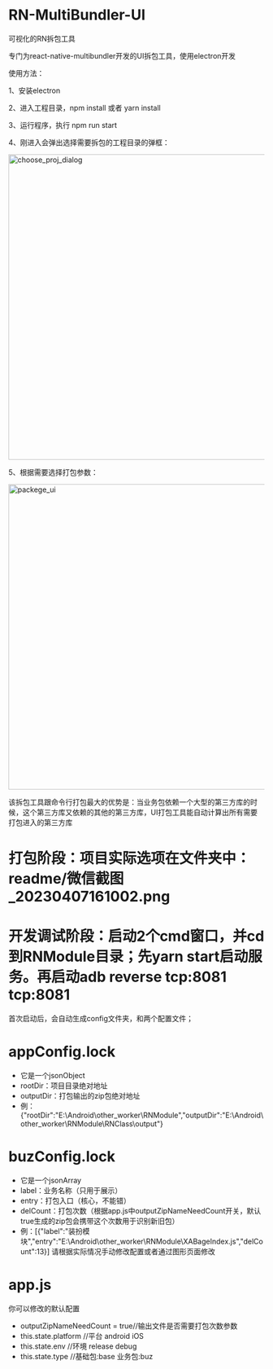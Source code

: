 # RN-MultiBundler-UI
可视化的RN拆包工具

专门为react-native-multibundler开发的UI拆包工具，使用electron开发


使用方法：

1、安装electron

2、进入工程目录，npm install 或者 yarn install

3、运行程序，执行 npm run start

4、刚进入会弹出选择需要拆包的工程目录的弹框：

<img src="https://github.com/smallnew/RN-MultiBundler-UI/raw/master/readme/choose_proj_dialog.jpg" width="600" alt="choose_proj_dialog"></img>

5、根据需要选择打包参数：

<img src="https://github.com/smallnew/RN-MultiBundler-UI/raw/master/readme/packege_ui.jpg" width="600" alt="packege_ui"></img>

该拆包工具跟命令行打包最大的优势是：当业务包依赖一个大型的第三方库的时候，这个第三方库又依赖的其他的第三方库，UI打包工具能自动计算出所有需要打包进入的第三方库

# 打包阶段：项目实际选项在文件夹中：readme/微信截图_20230407161002.png

# 开发调试阶段：启动2个cmd窗口，并cd到RNModule目录；先yarn start启动服务。再启动adb reverse tcp:8081 tcp:8081
首次启动后，会自动生成config文件夹，和两个配置文件；
# appConfig.lock
- 它是一个jsonObject
- rootDir：项目目录绝对地址
- outputDir：打包输出的zip包绝对地址
- 例：{"rootDir":"E:\\Android\\other_worker\\RNModule","outputDir":"E:\\Android\\other_worker\\RNModule\\RNClass\\output"}
# buzConfig.lock
- 它是一个jsonArray
- label：业务名称（只用于展示）
- entry：打包入口（核心，不能错）
- delCount：打包次数（根据app.js中outputZipNameNeedCount开关，默认true生成的zip包会携带这个次数用于识别新旧包）
- 例：[{"label":"装扮模块","entry":"E:\\Android\\other_worker\\RNModule\\XABageIndex.js","delCount":13}]
请根据实际情况手动修改配置或者通过图形页面修改
# app.js
你可以修改的默认配置
- outputZipNameNeedCount = true//输出文件是否需要打包次数参数
- this.state.platform //平台 android iOS
- this.state.env //环境 release debug
- this.state.type //基础包:base 业务包:buz